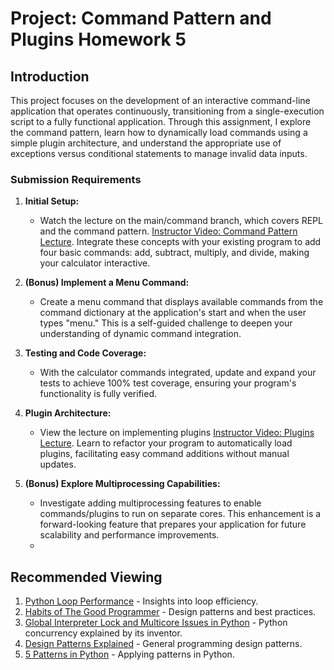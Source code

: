 # Project: Command Pattern and Plugins Homework 5

## Introduction

This project focuses on the development of an interactive command-line application that operates continuously, transitioning from a single-execution script to a fully functional application. Through this assignment, I explore the command pattern, learn how to dynamically load commands using a simple plugin architecture, and understand the appropriate use of exceptions versus conditional statements to manage invalid data inputs.

### Submission Requirements

1. **Initial Setup:**
   - Watch the lecture on the main/command branch, which covers REPL and the command pattern. [Instructor Video: Command Pattern Lecture](https://youtu.be/3DVUN091T5g). Integrate these concepts with your existing program to add four basic commands: add, subtract, multiply, and divide, making your calculator interactive.

2. **(Bonus) Implement a Menu Command:**
   - Create a menu command that displays available commands from the command dictionary at the application's start and when the user types "menu." This is a self-guided challenge to deepen your understanding of dynamic command integration.

3. **Testing and Code Coverage:**
   - With the calculator commands integrated, update and expand your tests to achieve 100% test coverage, ensuring your program's functionality is fully verified.

4. **Plugin Architecture:**
   - View the lecture on implementing plugins [Instructor Video: Plugins Lecture](https://youtu.be/c2PmjazGW2w). Learn to refactor your program to automatically load plugins, facilitating easy command additions without manual updates.

5. **(Bonus) Explore Multiprocessing Capabilities:**
   - Investigate adding multiprocessing features to enable commands/plugins to run on separate cores. This enhancement is a forward-looking feature that prepares your application for future scalability and performance improvements.
   - 
## Recommended Viewing

1. [Python Loop Performance](https://www.youtube.com/watch?v=Qgevy75co8c) - Insights into loop efficiency.
2. [Habits of The Good Programmer](https://www.youtube.com/watch?v=q1qKv5TBaOA&t=2s) - Design patterns and best practices.
3. [Global Interpreter Lock and Multicore Issues in Python](https://www.youtube.com/watch?v=m4zDBk0zAUY) - Python concurrency explained by its inventor.
4. [Design Patterns Explained](https://www.youtube.com/watch?v=tv-_1er1mWI) - General programming design patterns.
5. [5 Patterns in Python](https://www.youtube.com/watch?v=YMAwgRwjEOQ) - Applying patterns in Python.
